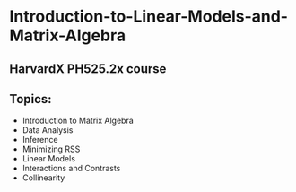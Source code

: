# Introduction-to-Linear-Models-and-Matrix-Algebra
## HarvardX PH525.2x course 


## Topics:
* Introduction to Matrix Algebra
* Data Analysis
* Inference
* Minimizing RSS
* Linear Models
* Interactions and Contrasts
* Collinearity
